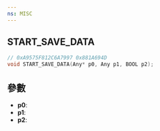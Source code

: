 ```yaml
---
ns: MISC
---
```

## START_SAVE_DATA

```c
// 0xA9575F812C6A7997 0x881A694D
void START_SAVE_DATA(Any* p0, Any p1, BOOL p2);
```


## 參數
* **p0**: 
* **p1**: 
* **p2**: 

